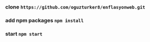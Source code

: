 
### clone `https://github.com/oguzturker8/enflasyonweb.git`

### add npm packages `npm install`

### start `npm start`
